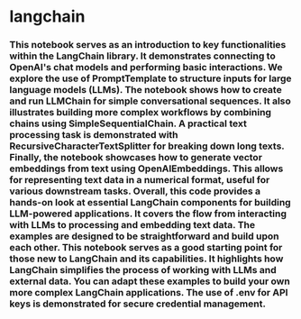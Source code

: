 # langchain
### This notebook serves as an introduction to key functionalities within the LangChain library. It demonstrates connecting to OpenAI's chat models and performing basic interactions. We explore the use of PromptTemplate to structure inputs for large language models (LLMs). The notebook shows how to create and run LLMChain for simple conversational sequences. It also illustrates building more complex workflows by combining chains using SimpleSequentialChain. A practical text processing task is demonstrated with RecursiveCharacterTextSplitter for breaking down long texts. Finally, the notebook showcases how to generate vector embeddings from text using OpenAIEmbeddings. This allows for representing text data in a numerical format, useful for various downstream tasks. Overall, this code provides a hands-on look at essential LangChain components for building LLM-powered applications. It covers the flow from interacting with LLMs to processing and embedding text data. The examples are designed to be straightforward and build upon each other. This notebook serves as a good starting point for those new to LangChain and its capabilities. It highlights how LangChain simplifies the process of working with LLMs and external data. You can adapt these examples to build your own more complex LangChain applications. The use of .env for API keys is demonstrated for secure credential management.
